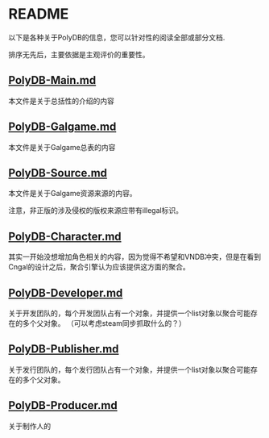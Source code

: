 # README

以下是各种关于PolyDB的信息，您可以针对性的阅读全部或部分文档.

排序无先后，主要依据是主观评价的重要性。

## [PolyDB-Main.md](PolyDB-Main.md)

本文件是关于总括性的介绍的内容

## [PolyDB-Galgame.md](PolyDB-Galgame.md)

本文件是关于Galgame总表的内容

## [PolyDB-Source.md](PolyDB-Source.md)

本文件是关于Galgame资源来源的内容。

注意，非正版的涉及侵权的版权来源应带有illegal标识。

## [PolyDB-Character.md](PolyDB-Character.md)

其实一开始没想增加角色相关的内容，因为觉得不希望和VNDB冲突，但是在看到Cngal的设计之后，聚合引擎认为应该提供这方面的聚合。

## [PolyDB-Developer.md](PolyDB-Developer.md)

关于开发团队的，每个开发团队占有一个对象，并提供一个list对象以聚合可能存在的多个父对象。
（可以考虑steam同步抓取什么的？）

## [PolyDB-Publisher.md](PolyDB-Publisher.md)

关于发行团队的，每个发行团队占有一个对象，并提供一个list对象以聚合可能存在的多个父对象。

## [PolyDB-Producer.md](PolyDB-Producer.md)

关于制作人的